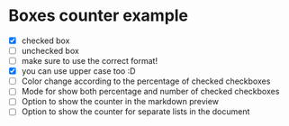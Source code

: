 # Boxes counter example

- [x] checked box
- [ ] unchecked box
- [ ] make sure to use the correct format!
- [X] you can use upper case too :D
- [ ] Color change according to the percentage of checked checkboxes
- [ ] Mode for show both percentage and number of checked checkboxes
- [ ] Option to show the counter in the markdown preview
- [ ] Option to show the counter for separate lists in the document
